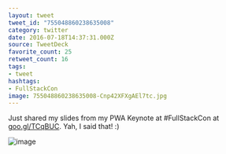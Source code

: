 ```yaml
---
layout: tweet
tweet_id: "755048860238635008"
category: twitter
date: 2016-07-18T14:37:31.000Z
source: TweetDeck
favorite_count: 25
retweet_count: 16
tags:
- tweet
hashtags:
- FullStackCon
image: 755048860238635008-Cnp42XFXgAEl7tc.jpg
---
```


Just shared my slides from my PWA Keynote at #FullStackCon at [goo.gl/TCqBUC](https://goo.gl/TCqBUC). Yah, I said that! :) 

![image](/img/tweets/755048860238635008-Cnp42XFXgAEl7tc.jpg)
